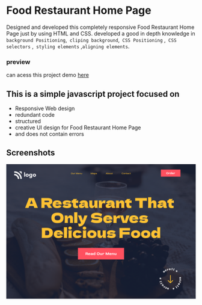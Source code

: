 
# Food Restaurant Home Page
Designed and developed this completely responsive Food Restaurant Home Page just by using HTML and CSS. developed a good in depth knowledge in `background Positioning`,` cliping background`,` CSS Positioning` ,` CSS selectors` ,` styling elements` ,` aligning elements `.

### preview
can acess this project demo [here](https://samhith14.netlify.app/)

## This is a simple javascript project focused on
- Responsive Web design
- redundant code
- structured
- creative UI design for Food Restaurant Home Page
- and does not contain errors

## Screenshots
![preview](https://github.com/SamhithMR/Food-Restaurant-Home-Page/blob/main/preview2.png)
